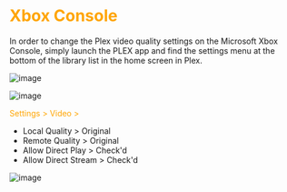 # <span style="color:orange">Xbox Console</span>
In order to change the Plex video quality settings on the Microsoft Xbox Console, simply launch the PLEX app and find the settings menu at the bottom of the library list in the home screen in Plex.
 
![image](https://mediaclients.wiki/client%20screen%20shots/xbox/wm-xbox-dashboard_2023-04-23_10-41-58.png)

![image](https://mediaclients.wiki/client%20screen%20shots/xbox/wm-xbox-settings_023-04-23_10-40-46.png) 

<span style="color:orange">Settings > Video ></span> 

  * Local Quality > Original
  * Remote Quality > Original
  * Allow Direct Play > Check'd
  * Allow Direct Stream > Check'd
 
![image](https://mediaclients.wiki/client%20screen%20shots/xbox/wm-xbox-videosettings_2023-04-23_10-40-57.png)
